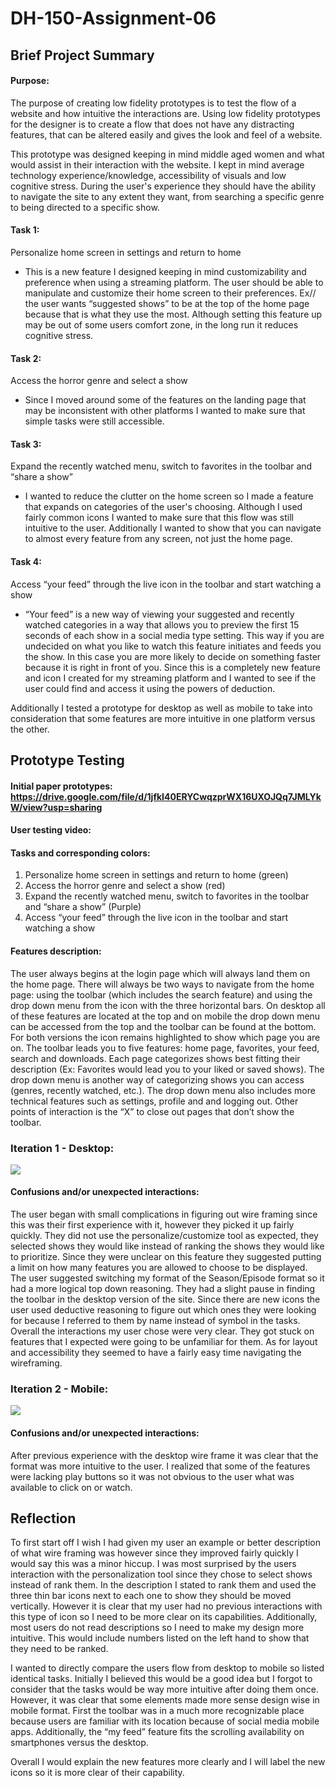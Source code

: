 # DH-150-Assignment-06

## Brief Project Summary
#### Purpose: 
The purpose of creating low fidelity prototypes is to test the flow of a website and how intuitive the interactions are. Using low fidelity prototypes for the designer is to create a flow that does not have any distracting features, that can be altered easily and gives the look and feel of a website.

This prototype was designed keeping in mind middle aged women and what would assist in their interaction with the website. I kept in mind average technology experience/knowledge, accessibility of visuals and low cognitive stress. During the user's experience they should have the ability to navigate the site to any extent they want, from searching a specific genre to being directed to a specific show.

#### Task 1: 
Personalize home screen in settings and return to home
- This is a new feature I designed keeping in mind customizability and preference when using a streaming platform. The user should be able to manipulate and    customize their home screen to their preferences. Ex// the user wants “suggested shows” to be at the top of the home page because that is what they use the most. Although setting this feature up may be out of some users comfort zone, in the long run it reduces cognitive stress.

#### Task 2:
Access the horror genre and select a show 
- Since I moved around some of the features on the landing page that may be inconsistent with other platforms I wanted to make sure that simple tasks were still accessible.

#### Task 3:
Expand the recently watched menu, switch to favorites in the toolbar and “share a show”
- I wanted to reduce the clutter on the home screen so I made a feature that expands on categories of the user's choosing. Although I used fairly common icons I wanted to make sure that this flow was still intuitive to the user. Additionally I wanted to show that you can navigate to almost every feature from any screen, not just the home page.

#### Task 4: 
Access “your feed” through the live icon in the toolbar and start watching a show
- “Your feed” is a new way of viewing your suggested and recently watched categories in a way that allows you to preview the first 15 seconds of each show in a social media type setting. This way if you are undecided on what you like to watch this feature initiates and feeds you the show. In this case you are more likely to decide on something faster because it is right in front of you. Since this is a completely new feature and icon I created for my streaming platform and I wanted to see if the user could find and access it using the powers of deduction. 

Additionally I tested a prototype for desktop as well as mobile to take into consideration that some features are more intuitive in one platform versus the other. 

## Prototype Testing

#### Initial paper prototypes: https://drive.google.com/file/d/1jfkI40ERYCwqzprWX16UXOJQq7JMLYkW/view?usp=sharing

#### User testing video:

#### Tasks and corresponding colors:

1. Personalize home screen in settings and return to home (green)
2. Access the horror genre and select a show (red)
3. Expand the recently watched menu, switch to favorites in the toolbar and “share a show” (Purple)
4. Access “your feed” through the live icon in the toolbar and start watching a show

#### Features description:
The user always begins at the login page which will always land them on the home page. There will always be two ways to navigate from the home page: using the toolbar (which includes the search feature) and using the drop down menu from the icon with the three horizontal bars. On desktop all of these features are located at the top and on mobile the drop down menu can be accessed from the top and the toolbar can be found at the bottom. For both versions the icon remains highlighted to show which page you are on. The toolbar leads you to five features: home page, favorites, your feed, search and downloads. Each page categorizes shows best fitting their description (Ex: Favorites would lead you to your liked or saved shows). The drop down menu is another way of categorizing shows you can access (genres, recently watched, etc.). The drop down menu also includes more technical features such as settings, profile and and logging out. Other points of interaction is the “X” to close out pages that don’t show the toolbar. 

### Iteration 1 - Desktop:

<img src="Untitled_Artwork 98.png">

#### Confusions and/or unexpected interactions:
The user began with small complications in figuring out wire framing since this was their first experience with it, however they picked it up fairly quickly. They did not  use the personalize/customize tool as expected, they selected shows they would like instead of ranking the shows they would like to prioritize. Since they were unclear on this feature they suggested putting a limit on how many features you are allowed to choose to be displayed. The user suggested switching my format of the Season/Episode format so it had a more logical top down reasoning. They had a slight pause in finding the toolbar in the desktop version of the site. Since there are new icons the user used deductive reasoning to figure out which ones they were looking for because I referred to them by name instead of symbol in the tasks.
Overall the interactions my user chose were very clear. They got stuck on features that I expected were going to be unfamiliar for them. As for layout and accessibility they seemed to have a fairly easy time navigating the wireframing.

### Iteration 2 - Mobile:

<img src="Untitled_Artwork 99.png">

#### Confusions and/or unexpected interactions:
After previous experience with the desktop wire frame it was clear that the format was more intuitive to the user. I realized that some of the features were lacking play buttons so it was not obvious to the user what was available to click on or watch. 

## Reflection
To first start off I wish I had given my user an example or better description of what wire framing was however since they improved fairly quickly I would say this was a minor hiccup.  I was most surprised by the users interaction with the personalization tool since they chose to select shows instead of rank them. In the description I stated to rank them and used the three thin bar icons next to each one to show they should be moved vertically. However it is clear that my user had no previous interactions with this type of icon so I need to be more clear on its capabilities. Additionally, most users do not read descriptions so I need to make my design more intuitive. This would include numbers listed on the left hand to show that they need to be ranked. 

I wanted to directly compare the users flow from desktop to mobile so listed identical tasks. Initially I believed this would be a good idea but I forgot to consider that the tasks would be way more intuitive after doing them once. However, it was clear that some elements made more sense design wise in mobile format. First the toolbar was in a much more recognizable place because users are familiar with its location because of social media mobile apps. Additionally, the “my feed” feature fits the scrolling availability on smartphones versus the desktop. 

Overall I would explain the new features more clearly and I will label the new icons so it is more clear of their capability. 


